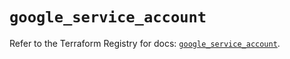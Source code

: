 # `google_service_account`

Refer to the Terraform Registry for docs: [`google_service_account`](https://registry.terraform.io/providers/hashicorp/google-beta/6.45.0/docs/resources/google_service_account).
